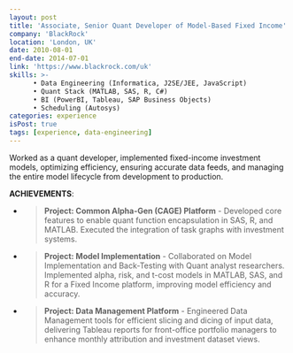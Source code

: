 ```yaml
---
layout: post
title: 'Associate, Senior Quant Developer of Model-Based Fixed Income'
company: 'BlackRock'
location: 'London, UK'
date: 2010-08-01
end-date: 2014-07-01
link: 'https://www.blackrock.com/uk'
skills: >-
      • Data Engineering (Informatica, J2SE/JEE, JavaScript) 
      • Quant Stack (MATLAB, SAS, R, C#) 
      • BI (PowerBI, Tableau, SAP Business Objects) 
      • Scheduling (Autosys)
categories: experience
isPost: true
tags: [experience, data-engineering]
---
```


Worked as a quant developer, implemented fixed-income investment models, optimizing efficiency, ensuring accurate data 
feeds, and managing the entire model lifecycle from development to production.

**ACHIEVEMENTS**:
- > __Project: Common Alpha-Gen (CAGE) Platform__ - Developed core features to enable quant function encapsulation in 
      SAS, R, and MATLAB. Executed the integration of task graphs with investment systems.
- > __Project: Model Implementation__ - Collaborated on Model Implementation and Back-Testing with Quant analyst 
      researchers. Implemented alpha, risk, and t-cost models in MATLAB, SAS, and R for a Fixed Income platform, 
      improving model efficiency and accuracy.
- > __Project: Data Management Platform__ - Engineered Data Management tools for efficient slicing and dicing of 
      input data, delivering Tableau reports for front-office portfolio managers to enhance monthly attribution and 
      investment dataset views.
